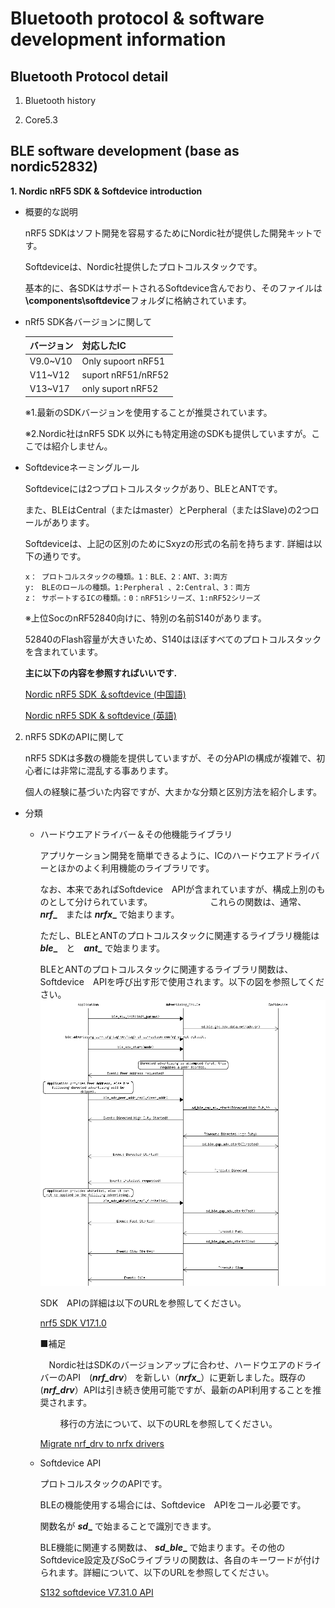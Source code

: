 # Bluetooth protocol & software development information

## Bluetooth Protocol detail

  1. Bluetooth history
  

  1. Core5.3

## BLE software development (base as nordic52832)

  **1. Nordic nRF5 SDK & Softdevice introduction**

  * 概要的な説明

      nRF5 SDKはソフト開発を容易するためにNordic社が提供した開発キットです。
    
      Softdeviceは、Nordic社提供したプロトコルスタックです。
    
      基本的に、各SDKはサポートされるSoftdevice含んでおり、そのファイルは **\components\softdevice**フォルダに格納されています。

  * nRf5 SDK各バージョンに関して

     | バージョン | 対応したIC |
     |----------|----------|
     | V9.0~V10  | Only supoort nRF51|
     | V11~V12 | suport nRF51/nRF52 |
     | V13~V17 | only suport nRF52 |
    
      ※1.最新のSDKバージョンを使用することが推奨されています。

      ※2.Nordic社はnRF5 SDK 以外にも特定用途のSDKも提供していますが。ここでは紹介しません。

  * Softdeviceネーミングルール

      Softdeviceには2つプロトコルスタックがあり、BLEとANTです。

      また、BLEはCentral（またはmaster）とPerpheral（またはSlave)の2つロールがあります。
  
      Softdeviceは、上記の区別のためにSxyzの形式の名前を持ちます.
      詳細は以下の通りです。

        x： プロトコルスタックの種類。1：BLE、2：ANT、3:両方
        y:　BLEのロールの種類。1:Perpheral 、2:Central、3：両方
        z： サポートするICの種類。：0：nRF51シリーズ、1:nRF52シリーズ

      ※上位SocのnRF52840向けに、特別の名前S140があります。
      
       52840のFlash容量が大きいため、S140はほぼすべてのプロトコルスタックを含まれています。

    **主に以下の内容を参照すればいいです.** 

    [Nordic nRF5 SDK ＆softdevice \(中国語)](https://www.cnblogs.com/iini/p/9095551.html)

    [Nordic nRF5 SDK & softdevice \(英語)](https://devzone.nordicsemi.com/guides/short-range-guides/b/getting-started/posts/introduction-to-nordic-nrf5-sdk-and-softdevice) 
  2. nRF5 SDKのAPIに関して

     nRF5 SDKは多数の機能を提供していますが、その分APIの構成が複雑で、初心者には非常に混乱する事あります。
    
     個人の経験に基づいた内容ですが、大まかな分類と区別方法を紹介します。
     
  * 分類
    
    - ハードウエアドライバー＆その他機能ライブラリ

      アプリケーション開発を簡単できるように、ICのハードウエアドライバーとほかのよく利用機能のライブラリです。
      
      なお、本来であればSoftdevice　APIが含まれていますが、構成上別のものとして分けられています。
　　　
　　　これらの関数は、通常、　**_nrf__**　または **_nrfx__** で始まります。
    
      ただし、BLEとANTのプロトコルスタックに関連するライブラリ機能は　**_ble__**　と　**_ant__** で始まります。
      
      BLEとANTのプロトコルスタックに関連するライブラリ関数は、Softdevice　APIを呼び出す形で使用されます。以下の図を参照してください。
    　![BLE advertising message sequence](image/BLE_advertising_msg_seq.png)
    
      SDK　APIの詳細は以下のURLを参照してください。

       [nrf5 SDK V17.1.0](https://infocenter.nordicsemi.com/topic/struct_sdk/struct/sdk_nrf5_latest.html) 

      ■補足

      　Nordic社はSDKのバージョンアップに合わせ、ハードウエアのドライバーのAPI　(**_nrf_drv_**） を新しい（**_nrfx__**）に更新しました。既存の(**_nrf_drv_**）APIは引き続き使用可能ですが、最新のAPI利用することを推奨されます。
      
      　　
      移行の方法について、以下のURLを参照してください。

      [Migrate nrf_drv to nrfx drivers](https://infocenter.nordicsemi.com/index.jsp?topic=%2Fsdk_nrf5_v17.0.0%2Fnrfx_migration_user_guide.html&anchor=getting_started_replace_nrf_drv_options_migrate)

    - Softdevice API

      プロトコルスタックのAPIです。

      BLEの機能使用する場合には、Softdevice　APIをコール必要です。
    
      関数名が **_sd__** で始まることで識別できます。
      
      BLE機能に関連する関数は、 **_sd_ble__** で始まります。その他のSoftdevice設定及びSoCライブラリの関数は、各自のキーワードが付けられます。詳細について、以下のURLを参照してください。

       [S132 softdevice V7.31.0 API](https://infocenter.nordicsemi.com/index.jsp?topic=%2Fcom.nordic.infocenter.s132.api.v7.2.0%2Findex.html)


    　
  　
  　
